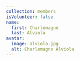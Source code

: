 ```yaml
---
collection: members
isVolunteer: false
name:
  first: Charlemagne
  last: Alviola
avatar:
  image: alviola.jpg
  alt: Charlemagne Alviola
---
```

